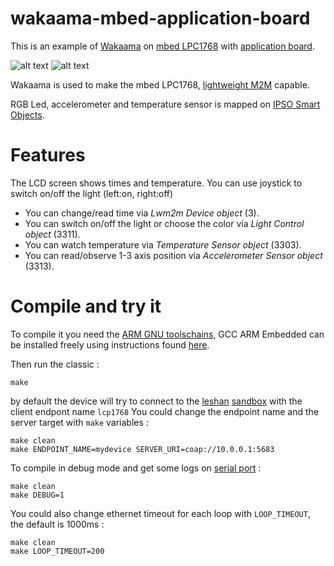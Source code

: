 # wakaama-mbed-application-board
This is an example of [Wakaama](https://github.com/eclipse/wakaama/) on [mbed LPC1768](https://developer.mbed.org/platforms/mbed-LPC1768/#features) with [application board](https://developer.mbed.org/components/mbed-Application-Board/).

![alt text][lpc1768] ![alt text][app_board]

[lpc1768]: https://developer.mbed.org/media/cache/platforms/lpc1768_3.jpg.250x250_q85.jpg "mbed LPC1768"
[app_board]: https://developer.mbed.org/media/uploads/chris/xapp_board_front_small_map1.png.pagespeed.ic.YiEqKsL82J.jpg "mbed application board"

Wakaama is used to make the mbed LPC1768, [lightweight M2M](http://technical.openmobilealliance.org/Technical/technical-information/release-program/current-releases/oma-lightweightm2m-v1-0) capable.

RGB Led, accelerometer and temperature sensor is mapped on [IPSO Smart Objects](http://technical.openmobilealliance.org/Technical/technical-information/omna/lightweight-m2m-lwm2m-object-registry).


# Features
The LCD screen shows times and temperature.
You can use joystick to switch on/off the light (left:on, right:off)

* You can change/read time via _Lwm2m Device object_ (3).
* You can switch on/off the light or choose the color via _Light Control object_ (3311).
* You can watch temperature via _Temperature Sensor object_ (3303).
* You can read/observe 1-3 axis position via _Accelerometer Sensor object_ (3313).

# Compile and try it
To compile it you need the [ARM GNU toolschains](https://launchpad.net/gcc-arm-embedded), 
GCC ARM Embedded can be installed freely using instructions found [here](http://gnuarmeclipse.livius.net/blog/toolchain-install/).

Then run the classic :
```
make
```
by default the device will try to connect to the [leshan](https://github.com/eclipse/leshan) [sandbox](http://leshan.eclipse.org/#/clients) with the client endpont name `lcp1768`
You could change the endpoint name and the server target with `make` variables :
```
make clean
make ENDPOINT_NAME=mydevice SERVER_URI=coap://10.0.0.1:5683
```

To compile in debug mode and get some logs on [serial port](https://developer.mbed.org/handbook/SerialPC#host-interface-and-terminal-application) : 
```
make clean
make DEBUG=1
```

You could also change ethernet timeout for each loop with `LOOP_TIMEOUT`, the default is 1000ms :
```
make clean
make LOOP_TIMEOUT=200
```